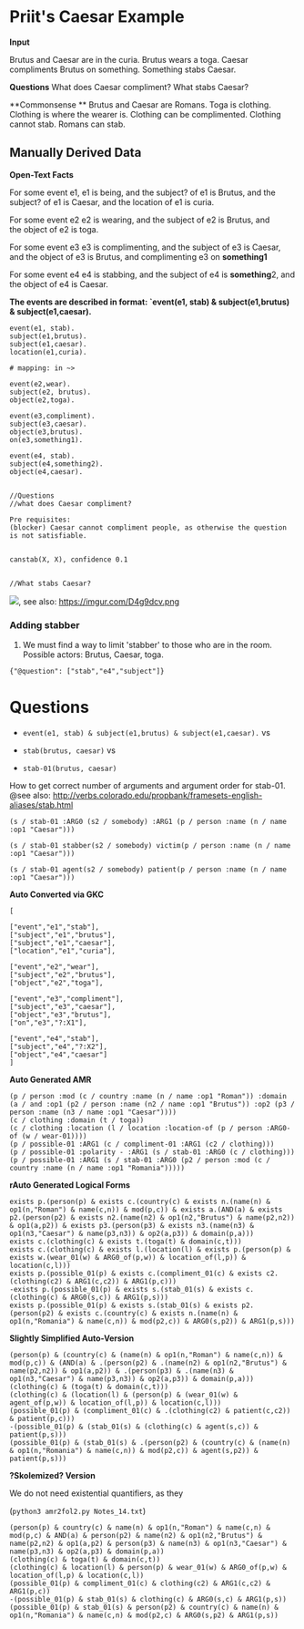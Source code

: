 # Priit's Caesar Example

**Input**

Brutus and Caesar are in the curia. Brutus wears a toga. Caesar compliments Brutus on something. Something stabs Caesar.

**Questions**
What does Caesar compliment? What stabs Caesar?

**Commonsense **
Brutus and Caesar are Romans. Toga is clothing. Clothing is where the wearer is. Clothing can be complimented. Clothing cannot stab. Romans can stab. 



## Manually Derived Data

**Open-Text Facts**

For some event e1, 
	e1 is being, and 
	the subject? of e1 is Brutus, and
	the subject? of e1 is Caesar, and
	the location of e1 is curia.

For some event e2
	e2 is wearing, and
	the subject of e2 is Brutus, and 	
	the object of e2 is toga. 

For some event e3
	e3 is complimenting, and
	the subject of e3 is Caesar, and
	the object of e3 is Brutus, and
    complimenting e3 on **something1**

For some event e4
	e4 is stabbing, and
	the subject of e4 is **something**2, and
	the object of e4 is Caesar.

**The events are described in format: `event(e1, stab) & subject(e1,brutus) & subject(e1,caesar).**




```
event(e1, stab).
subject(e1,brutus).
subject(e1,caesar).
location(e1,curia).

# mapping: in ~>

event(e2,wear).
subject(e2, brutus).
object(e2,toga).

event(e3,compliment).
subject(e3,caesar).
object(e3,brutus).
on(e3,something1).

event(e4, stab).
subject(e4,something2).
object(e4,caesar).


//Questions
//what does Caesar compliment?

Pre requisites: 
(blocker) Caesar cannot compliment people, as otherwise the question is not satisfiable.


canstab(X, X), confidence 0.1


//What stabs Caesar?
```


![](https://imgur.com/HXUTY47.png), see also: https://imgur.com/D4g9dcv.png 


### Adding stabber

1. We must find a way to limit 'stabber' to those who are in the room. Possible actors: Brutus, Caesar, toga.



```
{"@question": ["stab","e4","subject"]}
```


# Questions



* `event(e1, stab) & subject(e1,brutus) & subject(e1,caesar).` vs

* `stab(brutus, caesar)` vs 

* `stab-01(brutus, caesar)`

  

How to get correct number of arguments and argument order for stab-01. @see also: http://verbs.colorado.edu/propbank/framesets-english-aliases/stab.html

`(s / stab-01 :ARG0 (s2 / somebody) :ARG1 (p / person :name (n / name :op1 "Caesar")))`

`(s / stab-01 stabber(s2 / somebody) victim(p / person :name (n / name :op1 "Caesar")))`

`(s / stab-01 agent(s2 / somebody) patient(p / person :name (n / name :op1 "Caesar")))`








**Auto Converted via GKC**

```
[

["event","e1","stab"],
["subject","e1","brutus"],
["subject","e1","caesar"],
["location","e1","curia"],

["event","e2","wear"],
["subject","e2","brutus"],
["object","e2","toga"],

["event","e3","compliment"],
["subject","e3","caesar"],
["object","e3","brutus"],
["on","e3","?:X1"],

["event","e4","stab"],
["subject","e4","?:X2"],
["object","e4","caesar"]
]
```





**Auto Generated AMR**

```
(p / person :mod (c / country :name (n / name :op1 "Roman")) :domain (a / and :op1 (p2 / person :name (n2 / name :op1 "Brutus")) :op2 (p3 / person :name (n3 / name :op1 "Caesar"))))
(c / clothing :domain (t / toga))
(c / clothing :location (l / location :location-of (p / person :ARG0-of (w / wear-01))))
(p / possible-01 :ARG1 (c / compliment-01 :ARG1 (c2 / clothing)))
(p / possible-01 :polarity - :ARG1 (s / stab-01 :ARG0 (c / clothing)))
(p / possible-01 :ARG1 (s / stab-01 :ARG0 (p2 / person :mod (c / country :name (n / name :op1 "Romania")))))
```







**rAuto Generated Logical Forms**

```
exists p.(person(p) & exists c.(country(c) & exists n.(name(n) & op1(n,"Roman") & name(c,n)) & mod(p,c)) & exists a.(AND(a) & exists p2.(person(p2) & exists n2.(name(n2) & op1(n2,"Brutus") & name(p2,n2)) & op1(a,p2)) & exists p3.(person(p3) & exists n3.(name(n3) & op1(n3,"Caesar") & name(p3,n3)) & op2(a,p3)) & domain(p,a)))
exists c.(clothing(c) & exists t.(toga(t) & domain(c,t)))
exists c.(clothing(c) & exists l.(location(l) & exists p.(person(p) & exists w.(wear_01(w) & ARG0_of(p,w)) & location_of(l,p)) & location(c,l)))
exists p.(possible_01(p) & exists c.(compliment_01(c) & exists c2.(clothing(c2) & ARG1(c,c2)) & ARG1(p,c)))
-exists p.(possible_01(p) & exists s.(stab_01(s) & exists c.(clothing(c) & ARG0(s,c)) & ARG1(p,s)))
exists p.(possible_01(p) & exists s.(stab_01(s) & exists p2.(person(p2) & exists c.(country(c) & exists n.(name(n) & op1(n,"Romania") & name(c,n)) & mod(p2,c)) & ARG0(s,p2)) & ARG1(p,s)))
```

**Slightly Simplified Auto-Version**

```?
(person(p) & (country(c) & (name(n) & op1(n,"Roman") & name(c,n)) & mod(p,c)) & (AND(a) & .(person(p2) & .(name(n2) & op1(n2,"Brutus") & name(p2,n2)) & op1(a,p2)) & .(person(p3) & .(name(n3) & op1(n3,"Caesar") & name(p3,n3)) & op2(a,p3)) & domain(p,a)))
(clothing(c) & (toga(t) & domain(c,t)))
(clothing(c) & (location(l) & (person(p) & (wear_01(w) & agent_of(p,w)) & location_of(l,p)) & location(c,l)))
(possible_01(p) & (compliment_01(c) & .(clothing(c2) & patient(c,c2)) & patient(p,c)))
-(possible_01(p) & (stab_01(s) & (clothing(c) & agent(s,c)) & patient(p,s)))
(possible_01(p) & (stab_01(s) & .(person(p2) & (country(c) & (name(n) & op1(n,"Romania") & name(c,n)) & mod(p2,c)) & agent(s,p2)) & patient(p,s)))
```

**?Skolemized? Version**

We do not need existential quantifiers, as they 

(`python3 amr2fol2.py Notes_14.txt`)

```
(person(p) & country(c) & name(n) & op1(n,"Roman") & name(c,n) & mod(p,c) & AND(a) & person(p2) & name(n2) & op1(n2,"Brutus") & name(p2,n2) & op1(a,p2) & person(p3) & name(n3) & op1(n3,"Caesar") & name(p3,n3) & op2(a,p3) & domain(p,a))
(clothing(c) & toga(t) & domain(c,t))
(clothing(c) & location(l) & person(p) & wear_01(w) & ARG0_of(p,w) & location_of(l,p) & location(c,l))
(possible_01(p) & compliment_01(c) & clothing(c2) & ARG1(c,c2) & ARG1(p,c))
-(possible_01(p) & stab_01(s) & clothing(c) & ARG0(s,c) & ARG1(p,s))
(possible_01(p) & stab_01(s) & person(p2) & country(c) & name(n) & op1(n,"Romania") & name(c,n) & mod(p2,c) & ARG0(s,p2) & ARG1(p,s))
```

